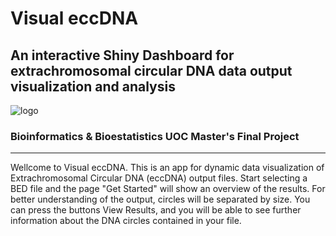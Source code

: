# Visual eccDNA 
##  An interactive Shiny Dashboard for extrachromosomal circular DNA data output visualization and analysis
![logo](https://i.ibb.co/7tj8wsG/logo.png)

### Bioinformatics & Bioestatistics UOC Master's Final Project 
------------

Wellcome to Visual eccDNA. This is an app for dynamic data visualization of Extrachromosomal Circular DNA (eccDNA) output files. Start selecting a BED file and the page "Get Started" will show an overview of the results. For better understanding of the output, circles will be separated by size. You can press the buttons View Results, and you will be able to see further information about the DNA circles contained in your file.
